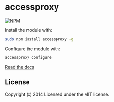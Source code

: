 accessproxy
==============
[![NPM](https://nodei.co/npm/accessproxy.png)](https://nodei.co/npm/accessproxy/)

Install the module with:
```bash
sudo npm install accessproxy -g
```

Configure the module with:
```bash
accessproxy configure
```

[Read the docs](https://redhataccess.github.io/accessproxy/)


## License

Copyright (c) 2014
Licensed under the MIT license.
